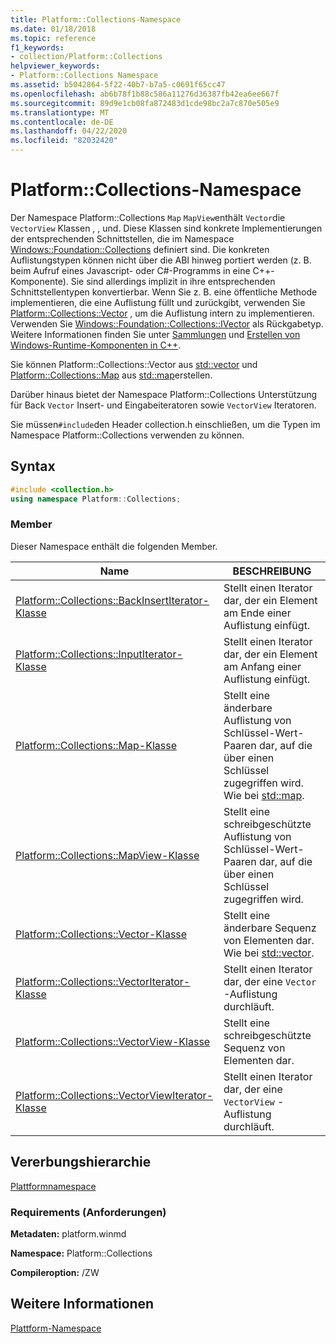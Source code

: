 ```yaml
---
title: Platform::Collections-Namespace
ms.date: 01/18/2018
ms.topic: reference
f1_keywords:
- collection/Platform::Collections
helpviewer_keywords:
- Platform::Collections Namespace
ms.assetid: b5042864-5f22-40b7-b7a5-c0691f65cc47
ms.openlocfilehash: ab6b78f1b88c586a11276d36387fb42ea6ee667f
ms.sourcegitcommit: 89d9e1cb08fa872483d1cde98bc2a7c870e505e9
ms.translationtype: MT
ms.contentlocale: de-DE
ms.lasthandoff: 04/22/2020
ms.locfileid: "82032420"
---
```

# <a name="platformcollections-namespace"></a>Platform::Collections-Namespace

Der Namespace Platform::Collections `Map` `MapView`enthält `Vector`die `VectorView` Klassen , , und. Diese Klassen sind konkrete Implementierungen der entsprechenden Schnittstellen, die im Namespace [Windows::Foundation::Collections](/uwp/api/windows.foundation.collections) definiert sind. Die konkreten Auflistungstypen können nicht über die ABI hinweg portiert werden (z. B. beim Aufruf eines Javascript- oder C#-Programms in eine C++-Komponente). Sie sind allerdings implizit in ihre entsprechenden Schnittstellentypen konvertierbar. Wenn Sie z. B. eine öffentliche Methode implementieren, die eine Auflistung füllt und zurückgibt, verwenden Sie [Platform::Collections::Vector](../cppcx/platform-collections-vector-class.md) , um die Auflistung intern zu implementieren. Verwenden Sie [Windows::Foundation::Collections::IVector](/uwp/api/windows.foundation.collections.ivector-1) als Rückgabetyp. Weitere Informationen finden Sie unter [Sammlungen](../cppcx/collections-c-cx.md) und [Erstellen von Windows-Runtime-Komponenten in C++](/windows/uwp/winrt-components/creating-windows-runtime-components-in-cpp).

Sie können Platform::Collections::Vector aus [std::vector](../standard-library/vector-class.md) und [Platform::Collections::Map](../cppcx/platform-collections-map-class.md) aus [std::map](../standard-library/map-class.md)erstellen.

Darüber hinaus bietet der Namespace Platform::Collections Unterstützung für Back `Vector` Insert- und Eingabeiteratoren sowie `VectorView` Iteratoren.

Sie müssen`#include`den Header collection.h einschließen, um die Typen im Namespace Platform::Collections verwenden zu können.

## <a name="syntax"></a>Syntax

```cpp
#include <collection.h>
using namespace Platform::Collections;
```

### <a name="members"></a>Member

Dieser Namespace enthält die folgenden Member.

|Name|BESCHREIBUNG|
|----------|-----------------|
|[Platform::Collections::BackInsertIterator-Klasse](../cppcx/platform-collections-backinsertiterator-class.md)|Stellt einen Iterator dar, der ein Element am Ende einer Auflistung einfügt.|
|[Platform::Collections::InputIterator-Klasse](../cppcx/platform-collections-inputiterator-class.md)|Stellt einen Iterator dar, der ein Element am Anfang einer Auflistung einfügt.|
|[Platform::Collections::Map-Klasse](../cppcx/platform-collections-map-class.md)|Stellt eine änderbare Auflistung von Schlüssel-Wert-Paaren dar, auf die über einen Schlüssel zugegriffen wird. Wie bei [std::map](../standard-library/map-class.md).|
|[Platform::Collections::MapView-Klasse](../cppcx/platform-collections-mapview-class.md)|Stellt eine schreibgeschützte Auflistung von Schlüssel-Wert-Paaren dar, auf die über einen Schlüssel zugegriffen wird.|
|[Platform::Collections::Vector-Klasse](../cppcx/platform-collections-vector-class.md)|Stellt eine änderbare Sequenz von Elementen dar. Wie bei [std::vector](../standard-library/vector-class.md).|
|[Platform::Collections::VectorIterator-Klasse](../cppcx/platform-collections-vectoriterator-class.md)|Stellt einen Iterator dar, der eine `Vector` -Auflistung durchläuft.|
|[Platform::Collections::VectorView-Klasse](../cppcx/platform-collections-vectorview-class.md)|Stellt eine schreibgeschützte Sequenz von Elementen dar.|
|[Platform::Collections::VectorViewIterator-Klasse](../cppcx/platform-collections-vectorviewiterator-class.md)|Stellt einen Iterator dar, der eine `VectorView` -Auflistung durchläuft.|

## <a name="inheritance-hierarchy"></a>Vererbungshierarchie

[Plattformnamespace](../cppcx/platform-namespace-c-cx.md)

### <a name="requirements"></a>Requirements (Anforderungen)

**Metadaten:** platform.winmd

**Namespace:** Platform::Collections

**Compileroption:** /ZW

## <a name="see-also"></a>Weitere Informationen

[Plattform-Namespace](../cppcx/platform-namespace-c-cx.md)

